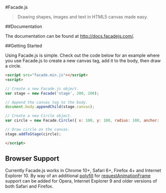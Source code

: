 #Facade.js

>Drawing shapes, images and text in HTML5 canvas made easy.

##Documentation

The documentation can be found at <http://docs.facadejs.com/>.

##Getting Started

Using Facade.js is simple. Check out the code below for an example where you use Facade.js to create a new canvas tag, add it to the body, then draw a circle.

```html
<script src="facade.min.js"></script>
<script>

// Create a new Facade.js object.
var stage = new Facade('stage', 200, 200);

// Append the canvas tag to the body.
document.body.appendChild(stage.canvas);

// Create a new Circle object.
var circle = new Facade.Circle({ x: 100, y: 100, radius: 100, anchor: 'center' });

// Draw circle on the canvas.
stage.addToStage(circle);

</script>
```

## Browser Support

Currently Facade.js works in Chrome 10+, Safari 6+, Firefox 4+ and Internet Explorer 10. By way of an additional [polyfill](https://gist.github.com/paulirish/1579671) for [requestAnimationFrame](https://developer.mozilla.org/en-US/docs/DOM/window.requestAnimationFrame) support can be added for Opera, Internet Explorer 9 and older versions of both Safari and Firefox.